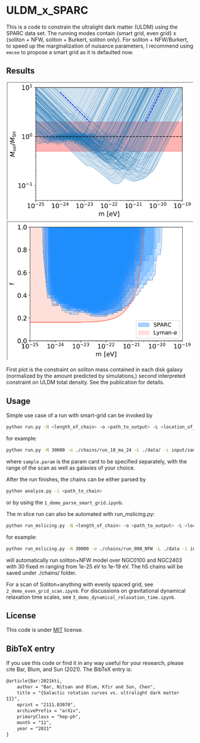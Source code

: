 # ULDM_x_SPARC

This is a code to constrain the ultralight dark matter (ULDM) using the SPARC data set. The running modes contain {smart grid, even grid} x {soliton + NFW, soliton + Burkert, soliton only}. For soliton + NFW/Burkert, to speed up the marginalization of nuisance parameters, I recommend using `emcee` to propose a smart grid as it is defaulted now.

## Results
<p align="center">
  <img src="./notebooks/plots/sol_full_SPARC_2sigma.png" width="500" alt="soliton mass contained in each disk galaxy" title="soliton mass contained in each disk galaxy">
  <img src="./notebooks/plots/f_2sigma.png" width="500" alt="ULDM total density fraction" title="ULDM total density fraction">
</p>

First plot is the constraint on soliton mass contained in each disk galaxy (normalized by the amount predicted by simulations,) second interpreted constraint on ULDM total density. See the publication for details.

## Usage

Simple use case of a run with smart-grid can be invoked by

```bash
python run.py -N <length_of_chain> -o <path_to_output> -L <location_of_dataset> -i <path_to_input> -w <number_of_walkers>
```

for example:

```bash
python run.py -N 30000 -o ./chains/run_18_ma_24 -L ./data/ -i input/sample.param -w 100
```

where `sample.param` is the param card to be specified separately, with the range of the scan as well as galaxies of your choice. 

After the run finishes, the chains can be either parsed by

```bash
python analyze.py -i <path_to_chain>
```
or by using the `1_demo_parse_smart_grid.ipynb`.

The m slice run can also be automated with run_mslicing.py:
```bash
python run_mslicing.py -N <length_of_chain> -o <path_to_output> -L <location_of_dataset> -i <path_to_input> -w <number_of_walkers> -m 'logm_min logm_max number_of_slicing' -G 'galA galB ...'
```

for example:
```bash
python run_mslicing.py -N 30000 -o ./chains/run_000_NFW -L ./data -i input/sample_mslicing_2.param -w 100 -m '-25 -19 30' -G 'NGC0100 NGC2403'
```

will automatically run soliton+NFW model over NGC0100 and NGC2403 with 30 fixed m ranging from 1e-25 eV to 1e-19 eV. The h5 chains will be saved under ./chains/ folder. 

For a scan of Soliton+anything with evenly spaced grid, see `2_demo_even_grid_scan.ipynb`. For discussions on gravitational dynamical relaxation time scales, see `3_demo_dynamical_relaxation_time.ipynb`.

## License

This code is under [MIT](https://opensource.org/licenses/MIT) license. 

## BibTeX entry
If you use this code or find it in any way useful for your research, please cite Bar, Blum, and Sun (2021). The BibTeX entry is: 

    @article{Bar:2021kti,
        author = "Bar, Nitsan and Blum, Kfir and Sun, Chen",
        title = "{Galactic rotation curves vs. ultralight dark matter II}",
        eprint = "2111.03070",
        archivePrefix = "arXiv",
        primaryClass = "hep-ph",
        month = "11",
        year = "2021"
    }


